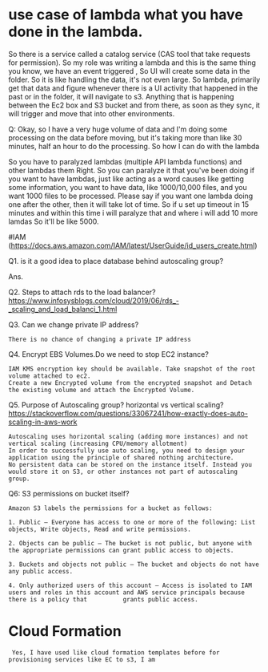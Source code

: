 # use case of lambda what you have done in the lambda.

So there is a service called a catalog service (CAS tool that take requests for permission). So my role was writing a lambda and this is the same thing you know, we have an event triggered , So UI will  create some data in the folder. So it is like handling the data, it's not even large. So lambda, primarily get that data and figure whenever there is a UI activity that happened in the past or in the folder, it will navigate to s3. Anything that is happening between the Ec2  box and S3 bucket and from there, as soon as they sync, it will trigger and move that into other environments.

Q: Okay, so I have a very huge volume of data and I'm doing some processing on the data before moving, but it's taking more than like 30 minutes, half an hour to do the processing. So how I can do with the lambda 

So you have to paralyzed lambdas (multiple API lambda functions) and other lambdas them Right. So you can paralyze it that you've been doing
if you want to have lambdas, just like acting as a word causes like getting some information, you want to have data, like 1000/10,000 files, and you want 1000 files to be processed.  Please say if you want one lambda doing one after the other, then it will take lot of time. So if u set up timeout in 15 minutes and within this time i will paralyze that and   where  i will add 10 more lamdas So it'll be like 5000. 






#IAM (https://docs.aws.amazon.com/IAM/latest/UserGuide/id_users_create.html)



Q1. is it a good idea to place database behind autoscaling group?

Ans.

Q2. Steps to attach rds to the load balancer?
    https://www.infosysblogs.com/cloud/2019/06/rds_-_scaling_and_load_balanci_1.html

Q3. Can we change private IP address? 

    There is no chance of changing a private IP address

Q4. Encrypt EBS Volumes.Do we need to stop EC2 instance?

    IAM KMS encryption key should be available. Take snapshot of the root volume attached to ec2.
    Create a new Encrypted volume from the encrypted snapshot and Detach the existing volume and attach the Encrypted Volume.
    
Q5. Purpose of Autoscaling group? horizontal vs vertical scaling? 
    https://stackoverflow.com/questions/33067241/how-exactly-does-auto-scaling-in-aws-work

    
    Autoscaling uses horizontal scaling (adding more instances) and not vertical scaling (increasing CPU/memory allotment)
    In order to successfully use auto scaling, you need to design your application using the principle of shared nothing architecture. 
    No persistent data can be stored on the instance itself. Instead you would store it on S3, or other instances not part of autoscaling group.
    
Q6: S3 permissions on bucket itself?
   
    Amazon S3 labels the permissions for a bucket as follows:

    1. Public – Everyone has access to one or more of the following: List objects, Write objects, Read and write permissions.

    2. Objects can be public – The bucket is not public, but anyone with the appropriate permissions can grant public access to objects.

    3. Buckets and objects not public – The bucket and objects do not have any public access.

    4. Only authorized users of this account – Access is isolated to IAM users and roles in this account and AWS service principals because there is a policy that          grants public access.
    
 # Cloud Formation
     Yes, I have used like cloud formation templates before for provisioning services like EC to s3, I am
    
